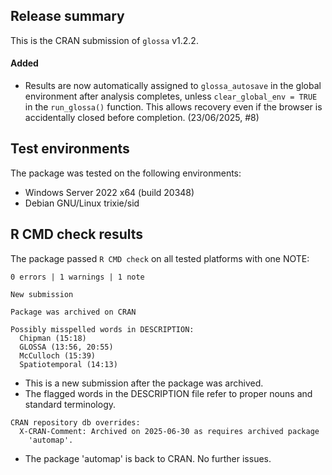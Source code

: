 ## Release summary

This is the CRAN submission of `glossa` v1.2.2.

#### Added

* Results are now automatically assigned to `glossa_autosave` in the global environment after analysis completes, unless `clear_global_env = TRUE` in the `run_glossa()` function. This allows recovery even if the browser is accidentally closed before completion. (23/06/2025, #8)

## Test environments

The package was tested on the following environments:

* Windows Server 2022 x64 (build 20348)
* Debian GNU/Linux trixie/sid

## R CMD check results

The package passed `R CMD check` on all tested platforms with one NOTE:

```
0 errors | 1 warnings | 1 note
```

```
New submission

Package was archived on CRAN

Possibly misspelled words in DESCRIPTION:
  Chipman (15:18)
  GLOSSA (13:56, 20:55)
  McCulloch (15:39)
  Spatiotemporal (14:13)
```

* This is a new submission after the package was archived.
* The flagged words in the DESCRIPTION file refer to proper nouns and standard terminology.

```
CRAN repository db overrides:
  X-CRAN-Comment: Archived on 2025-06-30 as requires archived package
    'automap'.
```

* The package 'automap' is back to CRAN. No further issues.
